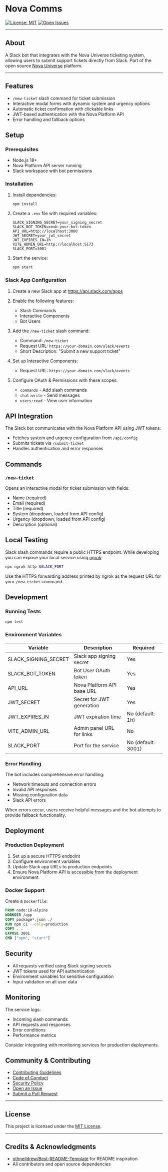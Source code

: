 # Nova Comms

[![License: MIT](https://img.shields.io/badge/License-MIT-yellow.svg)](../LICENSE)
[![Open Issues](https://img.shields.io/github/issues/itristenx/nova-universe)](https://github.com/itristenx/nova-universe/issues)

---

## About

A Slack bot that integrates with the Nova Universe ticketing system, allowing users to submit support tickets directly from Slack. Part of the open source [Nova Universe](../README.md) platform.

---

## Features

- `/new-ticket` slash command for ticket submission
- Interactive modal forms with dynamic system and urgency options
- Automatic ticket confirmation with clickable links
- JWT-based authentication with the Nova Platform API
- Error handling and fallback options

## Setup

### Prerequisites

- Node.js 18+
- Nova Platform API server running
- Slack workspace with bot permissions

### Installation

1. Install dependencies:
   ```bash
   npm install
   ```

2. Create a `.env` file with required variables:
   ```env
   SLACK_SIGNING_SECRET=your_signing_secret
   SLACK_BOT_TOKEN=xoxb-your-bot-token
   API_URL=http://localhost:3000
   JWT_SECRET=your_jwt_secret
   JWT_EXPIRES_IN=1h
   VITE_ADMIN_URL=http://localhost:5173
   SLACK_PORT=3001
   ```

3. Start the service:
   ```bash
   npm start
   ```

### Slack App Configuration

1. Create a new Slack app at https://api.slack.com/apps
2. Enable the following features:
   - Slash Commands
   - Interactive Components
   - Bot Users

3. Add the `/new-ticket` slash command:
   - Command: `/new-ticket`
   - Request URL: `https://your-domain.com/slack/events`
   - Short Description: "Submit a new support ticket"

4. Set up Interactive Components:
   - Request URL: `https://your-domain.com/slack/events`

5. Configure OAuth & Permissions with these scopes:
   - `commands` - Add slash commands
   - `chat:write` - Send messages
   - `users:read` - View user information

## API Integration

The Slack bot communicates with the Nova Platform API using JWT tokens:

- Fetches system and urgency configuration from `/api/config`
- Submits tickets via `/submit-ticket`
- Handles authentication and error responses

## Commands

### `/new-ticket`

Opens an interactive modal for ticket submission with fields:
- Name (required)
- Email (required)  
- Title (required)
- System (dropdown, loaded from API config)
- Urgency (dropdown, loaded from API config)
- Description (optional)

## Local Testing
Slack slash commands require a public HTTPS endpoint. While developing you can expose your local service using [ngrok](https://ngrok.com/):

```bash
npx ngrok http $SLACK_PORT
```

Use the HTTPS forwarding address printed by ngrok as the request URL for your `/new-ticket` command.

## Development

### Running Tests

```bash
npm test
```

### Environment Variables

| Variable | Description | Required |
|----------|-------------|----------|
| SLACK_SIGNING_SECRET | Slack app signing secret | Yes |
| SLACK_BOT_TOKEN | Bot User OAuth token | Yes |
| API_URL | Nova Platform API base URL | Yes |
| JWT_SECRET | Secret for JWT generation | Yes |
| JWT_EXPIRES_IN | JWT expiration time | No (default: 1h) |
| VITE_ADMIN_URL | Admin panel URL for links | No |
| SLACK_PORT | Port for the service | No (default: 3001) |

### Error Handling

The bot includes comprehensive error handling:
- Network timeouts and connection errors
- Invalid API responses
- Missing configuration data
- Slack API errors

When errors occur, users receive helpful messages and the bot attempts to provide fallback functionality.

## Deployment

### Production Deployment

1. Set up a secure HTTPS endpoint
2. Configure environment variables
3. Update Slack app URLs to production endpoints
4. Ensure Nova Platform API is accessible from the deployment environment

### Docker Support

Create a `Dockerfile`:
```dockerfile
FROM node:18-alpine
WORKDIR /app
COPY package*.json ./
RUN npm ci --only=production
COPY . .
EXPOSE 3001
CMD ["npm", "start"]
```

## Security

- All requests verified using Slack signing secrets
- JWT tokens used for API authentication
- Environment variables for sensitive configuration
- Input validation on all user data

## Monitoring

The service logs:
- Incoming slash commands
- API requests and responses
- Error conditions
- Performance metrics

Consider integrating with monitoring services for production deployments.

## Community & Contributing
- [Contributing Guidelines](../.github/CONTRIBUTING.md)
- [Code of Conduct](../.github/CODE_OF_CONDUCT.md)
- [Security Policy](../.github/SECURITY.md)
- [Open an Issue](https://github.com/itristenx/nova-universe/issues)
- [Submit a Pull Request](https://github.com/itristenx/nova-universe/pulls)

---

## License

This project is licensed under the [MIT License](../LICENSE).

---

## Credits & Acknowledgments
- [othneildrew/Best-README-Template](https://github.com/othneildrew/Best-README-Template) for README inspiration
- All contributors and open source dependencies
